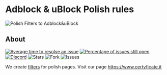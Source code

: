 
# Adblock & uBlock Polish rules
![Polish Filters to Adblock&uBlock](https://www.certyficate.it/wp-content/uploads/2014/05/logo_ciemne-tło-jasne-litery.png)

## About

[![Average time to resolve an issue](http://isitmaintained.com/badge/resolution/MajkiIT/polish-ads-filter.svg)](http://isitmaintained.com/project/MajkiIT/polish-ads-filter "Average time to resolve an issue") [![Percentage of issues still open](http://isitmaintained.com/badge/open/MajkiIT/polish-ads-filter.svg)](http://isitmaintained.com/project/MajkiIT/polish-ads-filter "Percentage of issues still open") [![Discord](https://img.shields.io/discord/383371243925274626.svg?colorB=1caf92&label=chat%20Discord)](https://discord.me/polskiefiltry)
![Stars](https://img.shields.io/github/stars/MajkiIT/polish-ads-filter.svg)
![Fork](https://img.shields.io/github/forks/MajkiIT/polish-ads-filter.svg)
![Issues](https://img.shields.io/github/issues/MajkiIT/polish-ads-filter.svg?colorB=1caf92)

We create [filters](https://www.certyficate.it/adblock/) for polish pages. Visit our page https://www.certyficate.it
